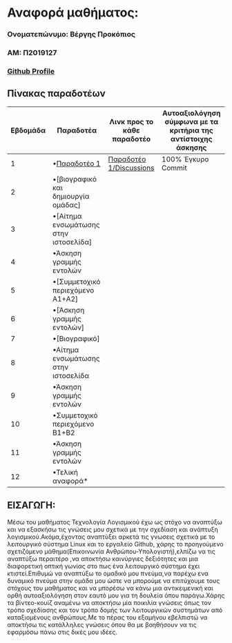 # Αναφορά μαθήματος:
 ### Ονοματεπώνυμο: Βέργης Προκόπιος  <br/>
 ### ΑΜ: Π2019127  <br/>
 ### [Github Profile](https://github.com/p19verg)
 ## Πίνακας παραδοτέων
| Εβδομάδα | Παραδοτέα | Λινκ προς το κάθε παραδοτέο | Αυτοαξιολόγηση σύμφωνα με τα κριτήρια της αντίστοιχης άσκησης |
| --- | --- | --- | --- 
| 1 | •[Παραδοτέο 1 ](https://github.com/p19verg/sw/blob/2019127/projects/2019127/README.md#%CE%B5%CE%B9%CF%83%CE%B1%CE%B3%CF%89%CE%B3%CE%B7) |  [Παραδοτέο 1/Discussions](https://github.com/courses-ionio/sw/discussions/1169) |100% Έγκυρο Commit |
| 2 | •[βιογραφικό και δημιουργία ομάδας] || |
| 3 | •[Αίτημα ενσωμάτωσης στην ιστοσελίδα] | | |
| 4 | •Άσκηση γραμμής εντολών |  | |
| 5 | •[Συμμετοχικό περιεχόμενο A1+A2] |  |
| 6 | •[Άσκηση γραμμής εντολών] | | |
| 7 | •[Βιογραφικό] | | |
| 8 | •Αίτημα ενσωμάτωσης στην ιστοσελίδα | | |
| 9 | •Άσκηση γραμμής εντολών | | |
| 10 | •Συμμετοχικό περιεχόμενο B1+B2 | | |
| 11 | •Άσκηση γραμμής εντολών | | |
| 12 | •Τελική αναφορά* | | | <br/>

## ΕΙΣΑΓΩΓΗ:
Μέσω του μαθήματος Τεχνολογία Λογισμικού έχω ως στόχο να αναπτύξω και να εξασκήσω τις γνώσεις μου σχετικά με την σχεδίαση και ανάπτυξη λογισμικού.Ακόμα,έχοντας αναπτύξει αρκετά τις γνωσεις σχετικά με το λειτουργικό σύστημα Linux και το εργαλείο Github, χάρης το προηγούμενο σχετιζόμενο μάθημα(Επικοινωνία Ανθρώπου-Υπολογιστή),ελπίζω να τις αναπτύξω περαιτέρο ,να αποκτήσω καινύργιες δεξιότητες και μια διαφορετική οπτική γωνίας στο πως ένα λειτουργικό σύστημα έχει κτιστεί.Επιθυμώ να αναπτύξω το ομαδικό μου πνεύμα,να παρέχω ενα δυναμικό πνεύμα στην ομάδα μου ώστε να μπορούμε να επιτύχουμε τους στόχους του μαθήματος και να μπορέσω να κάνω μια αντικειμενική και ορθή αυτοαξιολόγηση στον εαυτό μου για τη δουλεία όπου παράγω.Χάρης τα βίντεο-κουίζ αναμένω να αποκτήσω μία ποικιλία γνώσεις όπως τον τρόπο σχεδίασης και τον τρόπο δομής των λειτουργικών συστημάτων από καταξιομένους ανθρώπους.Με το πέρας του εξαμήνου εβελπιστώ να αποκτήσω τις κατάλληλες γνώσεις όπου θα με βοηθήσουν να τις εφαρμόσω πάνω στις δικές μου ιδέες.

